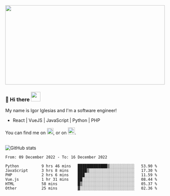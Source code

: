 <img src="https://c.tenor.com/KjVxfRrrncUAAAAd/matrix.gif" width="100%" height="250px">

### 🔭 Hi there <img src="https://raw.githubusercontent.com/MartinHeinz/MartinHeinz/master/wave.gif" width="30px">


My name is Igor Iglesias and I'm a software engineer!
<br>

<ul>
  <li> React | VueJS | JavaScript | Python | PHP </li>
</ul>
You can find me on <a href="https://twitter.com/IgorIglesias5"><img src="https://i.imgur.com/JLLlB5S.png" width="20px"></a>, or on <a href="https://www.linkedin.com/in/igor-iglesias-62478428/"><img src="https://i.imgur.com/PXyIkWx.png" width="22px"></a>.

<br>
<br>

![GitHub stats](https://github-readme-stats.vercel.app/api?username=igoiglesias&show_icons=true&count_private=true&theme=chartreuse-dark&hide_title=true)

<!--START_SECTION:waka-->

```text
From: 09 December 2022 - To: 16 December 2022

Python          9 hrs 46 mins   █████████████▒░░░░░░░░░░░   53.90 %
JavaScript      3 hrs 8 mins    ████▒░░░░░░░░░░░░░░░░░░░░   17.30 %
PHP             2 hrs 6 mins    ███░░░░░░░░░░░░░░░░░░░░░░   11.59 %
Vue.js          1 hr 31 mins    ██░░░░░░░░░░░░░░░░░░░░░░░   08.44 %
HTML            58 mins         █▒░░░░░░░░░░░░░░░░░░░░░░░   05.37 %
Other           25 mins         ▓░░░░░░░░░░░░░░░░░░░░░░░░   02.36 %
```

<!--END_SECTION:waka-->
